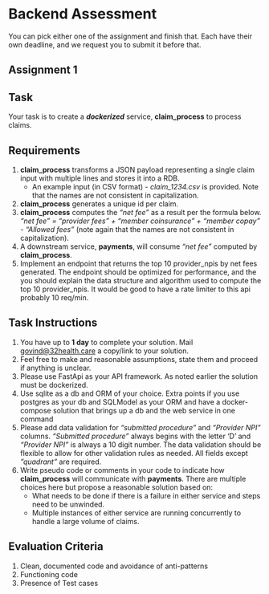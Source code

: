# Backend Assessment

You can pick either one of the assignment and finish that. Each have their own deadline, and we request you to submit it before that. 

## Assignment 1

## Task
Your task is to create a **_dockerized_** service, **claim_process**  to process claims. 

## Requirements
1. **claim_process** transforms a JSON payload representing a single claim input with multiple lines and stores it into a RDB.
   - An example input (in CSV format) - *claim_1234.csv* is provided. Note that the names are not consistent in capitalization.
2. **claim_process** generates a unique id per claim.
3. **claim_process** computes the *“net fee”* as a result per the formula below.
*“net fee” = “provider fees” + “member coinsurance” + “member copay” - “Allowed fees”* (note again that the names are not consistent in capitalization).
4. A downstream service, **payments**, will consume *“net fee”* computed by **claim_process**.
5. Implement an endpoint that returns the top 10 provider_npis by net fees generated. The endpoint should be optimized for performance, and the you should explain the data structure and algorithm used to compute the top 10 provider_npis. It would be good to have a rate limiter to this api probably 10 req/min.


## Task Instructions
1. You have up to **1 day** to complete your solution. Mail govind@32health.care a copy/link to your solution.
2. Feel free to make and reasonable assumptions, state them and proceed if anything is unclear.
3. Please use FastApi as your API framework. As noted earlier the solution must be dockerized.
4. Use sqlite as a db and ORM of your choice. Extra points if you use postgres as your db and SQLModel as your ORM and have a docker-compose solution that brings up a db and the web service in one command
5. Please add data validation for *“submitted procedure”* and *“Provider NPI”* columns. *“Submitted procedure”* always begins with the letter ‘D’ and *“Provider NPI”* is always a 10 digit number. The data validation should be flexible to allow for other validation rules as needed. All fields except *”quadrant”* are required.
6. Write pseudo code or comments in your code to indicate how **claim_process** will communicate with **payments**. There are multiple choices here but propose a reasonable solution based on:
   - What needs to be done if there is a failure in either service and steps need to be unwinded.
   - Multiple instances of either service are running concurrently to handle a large volume of claims.

## Evaluation Criteria
1. Clean, documented code and avoidance of anti-patterns
2. Functioning code
3. Presence of Test cases